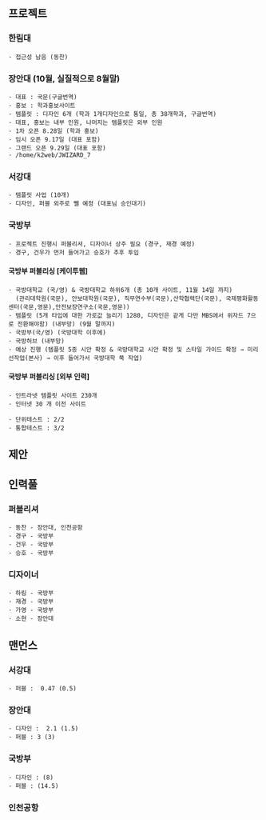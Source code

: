 
## 프로젝트

### 한림대
```
· 접근성 남음 (동찬)
```

### 장안대 (10월, 실질적으로 8월말)
```
· 대표 : 국문(구글번역)
· 홍보 : 학과홍보사이트
· 템플릿 : 디자인 6개 (학과 1개디자인으로 통일, 총 38개학과, 구글번역)
· 대표, 홍보는 내부 인원, 나머지는 템플릿은 외부 인원
· 1차 오픈 8.28일 (학과 홍보)
· 임시 오픈 9.17일 (대표 포함)
· 그랜드 오픈 9.29일 (대표 포함)
· /home/k2web/JWIZARD_7
```

### 서강대
```
· 템플릿 사업 (10개)
· 디자인, 퍼블 외주로 뺄 예정 (대표님 승인대기)
```

### 국방부
```
· 프로젝트 진행시 퍼블리셔, 디자이너 상주 필요 (경구, 재경 예정)
· 경구, 건우가 먼저 들어가고 승호가 추후 투입
```

#### 국방부 퍼블리싱 [케이투웹]
```
· 국방대학교 (국/영) & 국방대학교 하위6개 (총 10개 사이트, 11월 14일 까지)
  (관리대학원(국문), 안보대학원(국문), 직무연수부(국문),산학협력단(국문), 국제평화활동센터(국문,영문),안전보장연구소(국문,영문))
· 템플릿 (5개 타입에 대한 가로값 늘리기 1280, 디자인은 같게 다만 MBS에서 위자드 7으로 전환해야함) (내부망) (9월 말까지)
· 국방부(국/영) (국방대학 이후에)
· 국방허브 (내부망)
· 예상 진행 (템플릿 5종 시안 확정 & 국방대학교 시안 확정 및 스타일 가이드 확정 → 미리 선작업(본사) → 이후 들어가서 국방대학 쭉 작업)
```

#### 국방부 퍼블리싱 [외부 인력]
```
· 인트라넷 템플릿 사이트 230개
· 인터넷 30 개 이전 사이트
```

```
· 단위테스트 : 2/2
· 통합테스트 : 3/2
```

## 제안

## 인력풀

### 퍼블리셔
```
· 동찬 - 장안대, 인천공항
· 경구 - 국방부
· 건우 - 국방부
· 승호 - 국방부
```

### 디자이너
```
· 하림 - 국방부
· 재경 - 국방부
· 가영 - 국방부
· 소현 - 장안대
```

## 맨먼스

### 서강대
```
· 퍼블 :  0.47 (0.5)
```

### 장안대
```
· 디자인 :  2.1 (1.5)
· 퍼블 : 3 (3)
```

### 국방부
```
· 디자인 : (8)
· 퍼블 : (14.5)
```

### 인천공항
